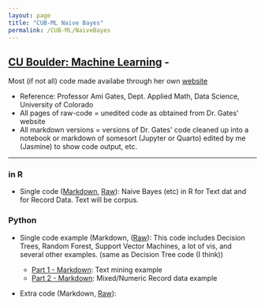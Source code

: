 ```yaml
---
layout: page
title: "CUB-ML Naive Bayes"
permalink: /CUB-ML/NaiveBayes
---
```

## [CU Boulder: Machine Learning](../CUB-ML.md) - 
Most (if not all) code made availabe through her own [website](https://gatesboltonanalytics.com/)
- Reference: Professor Ami Gates, Dept. Applied Math, Data Science, University of Colorado
- All pages of raw-code = unedited code as obtained from Dr. Gates' website
- All markdown versions = versions of Dr. Gates' code cleaned up into a notebook or markdown of somesort (Jupyter or Quarto) edited by me (Jasmine) to show code output, etc.

---

### in R
- Single code ([Markdown](Markdown/R-NaiveBayes.html), [Raw](Raw/R-NaiveBayes-Raw.md)): Naive Bayes (etc) in R for Text dat and for Record Data. Text will be corpus.

### Python

- Single code example (Markdown, ([Raw](../DecisionTrees/Raw/Python-DecisionTrees-Raw.md)): This code includes Decision Trees, Random Forest, Support Vector Machines, a lot of vis, and several other examples. (same as Decision Tree code (I think))
    - [Part 1 - Markdown](../DecisionTrees/Markdown/Python-DecisionTrees.html): Text mining example
    - [Part 2 - Markdown](../DecisionTrees/Markdown/Python-DecisionTrees-pt2.html): Mixed/Numeric Record data example

- Extra code (Markdown, [Raw](Raw/Python-NB-Extra-Raw.md)): 
